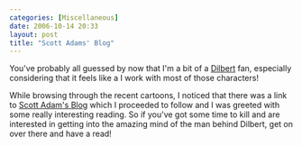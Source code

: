 ```yaml
---
categories: [Miscellaneous]
date: 2006-10-14 20:33
layout: post
title: "Scott Adams' Blog"
---
```

You've probably all guessed by now that I'm a bit of a <a href="http://www.dilbert.com" title="Dilbert" target="_blank">Dilbert</a> fan, especially considering that it feels like a I work with most of those characters!

While browsing through the recent cartoons, I noticed that there was a link to <a href="http://dilbertblog.typepad.com/" title="The Dilbert Blog" target="_blank">Scott Adam's Blog</a> which I proceeded to follow and I was greeted with some really interesting reading. So if you've got some time to kill and are interested in getting into the amazing mind of the man behind Dilbert, get on over there and have a read!
